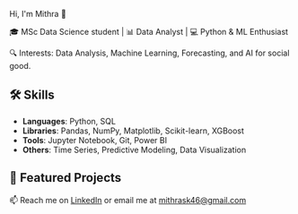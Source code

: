 Hi, I'm Mithra 👋

🎓 MSc Data Science student | 📊 Data Analyst | 💻 Python & ML Enthusiast

🔍 Interests: Data Analysis, Machine Learning, Forecasting, and AI for social good.

## 🛠️ Skills
- **Languages**: Python, SQL
- **Libraries**: Pandas, NumPy, Matplotlib, Scikit-learn, XGBoost
- **Tools**: Jupyter Notebook, Git, Power BI
- **Others**: Time Series, Predictive Modeling, Data Visualization

## 📂 Featured Projects

📫 Reach me on [LinkedIn](www.linkedin.com/in/mithra-sampath46) or email me at mithrask46@gmail.com
